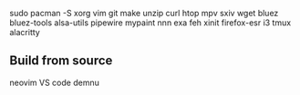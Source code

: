 
sudo pacman -S xorg vim git make unzip curl htop mpv sxiv wget bluez bluez-tools alsa-utils pipewire mypaint nnn exa feh xinit firefox-esr i3 tmux alacritty 

## Build from source
neovim
VS code
demnu
